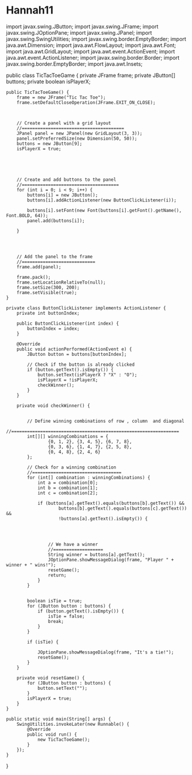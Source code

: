 # Hannah11
import javax.swing.JButton;
import javax.swing.JFrame;
import javax.swing.JOptionPane;
import javax.swing.JPanel;
import javax.swing.SwingUtilities;
import javax.swing.border.EmptyBorder;
import java.awt.Dimension;
import java.awt.FlowLayout;
import java.awt.Font;
import java.awt.GridLayout;
import java.awt.event.ActionEvent;
import java.awt.event.ActionListener;
import javax.swing.border.Border;
import javax.swing.border.EmptyBorder;
import java.awt.Insets;


public class TicTacToeGame {
    private JFrame frame;
    private JButton[] buttons;
    private boolean isPlayerX;

    public TicTacToeGame() {
        frame = new JFrame("Tic Tac Toe");
        frame.setDefaultCloseOperation(JFrame.EXIT_ON_CLOSE);
        


        // Create a panel with a grid layout
        //=======================================
        JPanel panel = new JPanel(new GridLayout(3, 3));
        panel.setPreferredSize(new Dimension(50, 50));
        buttons = new JButton[9];
        isPlayerX = true;





        // Create and add buttons to the panel
        //=====================================
        for (int i = 0; i < 9; i++) {
            buttons[i] = new JButton();
            buttons[i].addActionListener(new ButtonClickListener(i));

            buttons[i].setFont(new Font(buttons[i].getFont().getName(), Font.BOLD, 64)); 
            panel.add(buttons[i]);
            
        }




        // Add the panel to the frame
        //============================
        frame.add(panel);

        frame.pack();
        frame.setLocationRelativeTo(null);
        frame.setSize(300, 200);
        frame.setVisible(true);
    }

    private class ButtonClickListener implements ActionListener {
        private int buttonIndex;

        public ButtonClickListener(int index) {
            buttonIndex = index;
        }

        @Override
        public void actionPerformed(ActionEvent e) {
            JButton button = buttons[buttonIndex];

            // Check if the button is already clicked
            if (button.getText().isEmpty()) {
                button.setText(isPlayerX ? "X" : "O");
                isPlayerX = !isPlayerX;
                checkWinner();
            }
        }

        private void checkWinner() {


            // Define winning combinations of row , column  and diagonal
            //================================================================
            int[][] winningCombinations = {
                    {0, 1, 2}, {3, 4, 5}, {6, 7, 8}, 
                    {0, 3, 6}, {1, 4, 7}, {2, 5, 8}, 
                    {0, 4, 8}, {2, 4, 6}             
            };

            // Check for a winning combination
            //==================================
            for (int[] combination : winningCombinations) {
                int a = combination[0];
                int b = combination[1];
                int c = combination[2];

                if (buttons[a].getText().equals(buttons[b].getText()) &&
                        buttons[b].getText().equals(buttons[c].getText()) &&
                        !buttons[a].getText().isEmpty()) {



                            
                    // We have a winner
                    //===================
                    String winner = buttons[a].getText();
                    JOptionPane.showMessageDialog(frame, "Player " + winner + " wins!");
                    resetGame();
                    return;
                }
            }

        
            boolean isTie = true;
            for (JButton button : buttons) {
                if (button.getText().isEmpty()) {
                    isTie = false;
                    break;
                }
            }

            if (isTie) {
        
                JOptionPane.showMessageDialog(frame, "It's a tie!");
                resetGame();
            }
        }

        private void resetGame() {
            for (JButton button : buttons) {
                button.setText("");
            }
            isPlayerX = true;
        }
    }

    public static void main(String[] args) {
        SwingUtilities.invokeLater(new Runnable() {
            @Override
            public void run() {
                new TicTacToeGame();
            }
        });
    }
}

